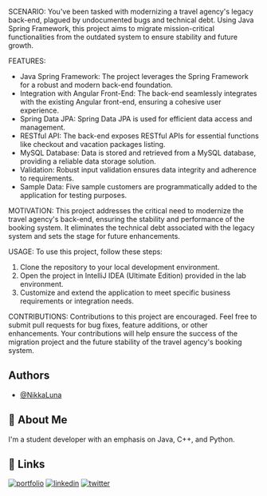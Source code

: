SCENARIO:
You've been tasked with modernizing a travel agency's legacy back-end, plagued by undocumented bugs and technical debt. Using Java Spring Framework, this project aims to migrate mission-critical functionalities from the outdated system to ensure stability and future growth.

FEATURES:
- Java Spring Framework: The project leverages the Spring Framework for a robust and modern back-end foundation.
- Integration with Angular Front-End: The back-end seamlessly integrates with the existing Angular front-end, ensuring a cohesive user experience.
- Spring Data JPA: Spring Data JPA is used for efficient data access and management.
- RESTful API: The back-end exposes RESTful APIs for essential functions like checkout and vacation packages listing.
- MySQL Database: Data is stored and retrieved from a MySQL database, providing a reliable data storage solution.
- Validation: Robust input validation ensures data integrity and adherence to requirements.
- Sample Data: Five sample customers are programmatically added to the application for testing purposes.

MOTIVATION:
This project addresses the critical need to modernize the travel agency's back-end, ensuring the stability and performance of the booking system. It eliminates the technical debt associated with the legacy system and sets the stage for future enhancements.

USAGE:
To use this project, follow these steps:
1. Clone the repository to your local development environment.
2. Open the project in IntelliJ IDEA (Ultimate Edition) provided in the lab environment.
3. Customize and extend the application to meet specific business requirements or integration needs.

CONTRIBUTIONS:
Contributions to this project are encouraged. Feel free to submit pull requests for bug fixes, feature additions, or other enhancements. Your contributions will help ensure the success of the migration project and the future stability of the travel agency's booking system.




## Authors

- [@NikkaLuna](https://github.com/NikkaLuna)


## 🚀 About Me
I'm a student developer with an emphasis on Java, C++, and Python.  


## 🔗 Links
[![portfolio](https://img.shields.io/badge/my_portfolio-000?style=for-the-badge&logo=ko-fi&logoColor=white)](https://andreachristinehayes.wixsite.com/andreahayesart/)
[![linkedin](https://img.shields.io/badge/linkedin-0A66C2?style=for-the-badge&logo=linkedin&logoColor=white)](https://www.linkedin.com/in/andrea-hayes-msml/)
[![twitter](https://img.shields.io/badge/twitter-1DA1F2?style=for-the-badge&logo=twitter&logoColor=white)](https://twitter.com/AHayes_Ninja_)
